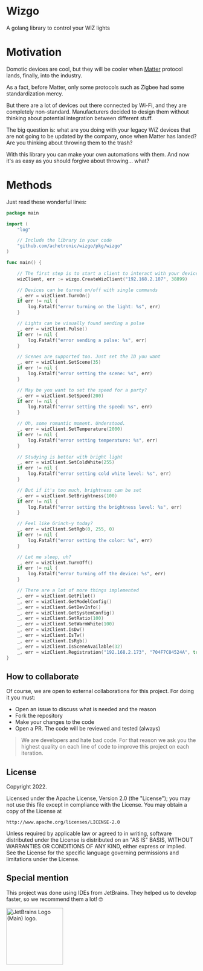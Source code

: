 # Wizgo

A golang library to control your WiZ lights

# Motivation

Domotic devices are cool, but they will be cooler when [Matter](https://csa-iot.org/all-solutions/matter/) 
protocol lands, finally, into the industry.

As a fact, before Matter, only some protocols such as Zigbee had some standardization mercy.

But there are a lot of devices out there connected by Wi-Fi, and they are completely non-standard. 
Manufacturers decided to design them without thinking about potential integration between different stuff.

The big question is: what are you doing with your legacy WiZ devices that are not going to be updated by the company,
once when Matter has landed? Are you thinking about throwing them to the trash?

With this library you can make your own automations with them. 
And now it's as easy as you should forgive about throwing... what?

# Methods

Just read these wonderful lines:

```go
package main

import (
	"log"

	// Include the library in your code
	"github.com/achetronic/wizgo/pkg/wizgo"
)

func main() {

	// The first step is to start a client to interact with your devices
	wizClient, err := wizgo.CreateWizClient("192.168.2.107", 38899)

	// Devices can be turned on/off with single commands
	_, err = wizClient.TurnOn()
	if err != nil {
		log.Fatalf("error turning on the light: %s", err)
	}

	// Lights can be visually found sending a pulse
	_, err = wizClient.Pulse()
	if err != nil {
		log.Fatalf("error sending a pulse: %s", err)
	}

	// Scenes are supported too. Just set the ID you want
	_, err = wizClient.SetScene(35)
	if err != nil {
		log.Fatalf("error setting the scene: %s", err)
	}

	// May be you want to set the speed for a party?
	_, err = wizClient.SetSpeed(200)
	if err != nil {
		log.Fatalf("error setting the speed: %s", err)
	}

	// Oh, some romantic moment. Understood.
	_, err = wizClient.SetTemperature(2000)
	if err != nil {
		log.Fatalf("error setting temperature: %s", err)
	}

	// Studying is better with bright light
	_, err = wizClient.SetColdWhite(255)
	if err != nil {
		log.Fatalf("error setting cold white level: %s", err)
	}

	// But if it's too much, brightness can be set
	_, err = wizClient.SetBrightness(100)
	if err != nil {
		log.Fatalf("error setting the brightness level: %s", err)
	}

	// Feel like Grinch-y today?
	_, err = wizClient.SetRgb(0, 255, 0)
	if err != nil {
		log.Fatalf("error setting the color: %s", err)
	}

	// Let me sleep, uh?
	_, err = wizClient.TurnOff()
	if err != nil {
		log.Fatalf("error turning off the device: %s", err)
	}

	// There are a lot of more things implemented
	_, err = wizClient.GetPilot()
	_, err = wizClient.GetModelConfig()
	_, err = wizClient.GetDevInfo()
	_, err = wizClient.GetSystemConfig()
	_, err = wizClient.SetRatio(100)
	_, err = wizClient.SetWarmWhite(100)
	_, err = wizClient.IsDw()
	_, err = wizClient.IsTw()
	_, err = wizClient.IsRgb()
	_, err = wizClient.IsSceneAvailable(32)
	_, err = wizClient.Registration("192.168.2.173", "704F7C84524A", true)
}


```

## How to collaborate

Of course, we are open to external collaborations for this project. For doing it you must:

* Open an issue to discuss what is needed and the reason
* Fork the repository
* Make your changes to the code 
* Open a PR. The code will be reviewed and tested (always)

> We are developers and hate bad code. For that reason we ask you the highest quality on each line of code to improve
> this project on each iteration.

## License

Copyright 2022.

Licensed under the Apache License, Version 2.0 (the "License");
you may not use this file except in compliance with the License.
You may obtain a copy of the License at

    http://www.apache.org/licenses/LICENSE-2.0

Unless required by applicable law or agreed to in writing, software
distributed under the License is distributed on an "AS IS" BASIS,
WITHOUT WARRANTIES OR CONDITIONS OF ANY KIND, either express or implied.
See the License for the specific language governing permissions and
limitations under the License.

## Special mention

This project was done using IDEs from JetBrains. They helped us to develop faster, so we recommend them a lot! 🤓

<img src="https://resources.jetbrains.com/storage/products/company/brand/logos/jb_beam.png" alt="JetBrains Logo (Main) logo." width="150">